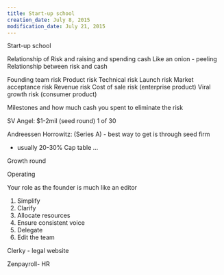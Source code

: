 ```yaml
---
title: Start-up school
creation_date: July 8, 2015
modification_date: July 21, 2015
---
```



Start-up school

Relationship of Risk and raising and spending cash 
Like an onion - peeling
Relationship between risk and cash

Founding team risk
Product risk
Technical risk
Launch risk
Market acceptance risk
Revenue risk
Cost of sale risk (enterprise product)
Viral growth risk (consumer product)

Milestones and how much cash you spent to eliminate the risk

SV Angel: $1-2mil (seed round) 1 of 30

Andreessen Horrowitz:  (Series A) - best way to get is through seed firm 
- usually 20-30%
Cap table ... 

Growth round 

Operating 

Your role as the founder is much like an editor
1. Simplify
2. Clarify
3. Allocate resources 
4. Ensure consistent voice
5. Delegate
6. Edit the team

Clerky - legal website

Zenpayroll- HR


